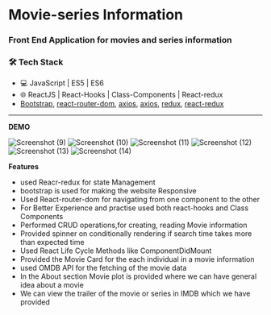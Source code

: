 
# Movie-series Information
### Front End Application for movies and series information 

### 🛠 Tech Stack

- 💻 JavaScript | ES5 | ES6
- 🌐 ReactJS | React-Hooks | Class-Components | React-redux
-  [Bootstrap](https://getbootstrap.com/), [react-router-dom](https://www.npmjs.com/package/react-router-dom), [axios](https://www.npmjs.com/package/axios),  [axios](https://www.npmjs.com/package/axios), [redux](https://redux.js.org/), [react-redux](https://react-redux.js.org/)

---

**DEMO**

![Screenshot (9)](https://user-images.githubusercontent.com/63601047/143076777-89b398a2-02de-4251-9412-075eee756d71.png)
![Screenshot (10)](https://user-images.githubusercontent.com/63601047/143076784-05e85129-58ec-46a7-b26a-f5b44cb0d2b0.png)
![Screenshot (11)](https://user-images.githubusercontent.com/63601047/143076710-da48c9e0-8d5d-49ad-a1bf-462d31143925.png)
![Screenshot (12)](https://user-images.githubusercontent.com/63601047/143076727-ec2a2a3f-5bf2-4a66-a1f9-52c6380fa839.png)
![Screenshot (13)](https://user-images.githubusercontent.com/63601047/143076738-53f0147d-d200-4f95-a82d-2cab5f9988dd.png)
![Screenshot (14)](https://user-images.githubusercontent.com/63601047/143076824-afd3feef-e418-4a58-bad7-ab6844dfdec3.png)




**Features**

* used Reacr-redux for state Management
* bootstrap is used for making the website Responsive
* Used React-router-dom for navigating from one component to the other 
* For Better Experience and practise used both react-hooks and Class Components
* Performed CRUD operations,for creating, reading Movie information
* Provided spinner on conditionally rendering if search time takes more than expected time
* Used React Life Cycle Methods like ComponentDidMount
* Provided the Movie Card for the each individual in a movie information
* used OMDB API for the fetching of the movie data 
* In the About section Movie plot is provided where we can have general idea about a movie
* We can view the trailer of the movie or series in IMDB which we have provided 

